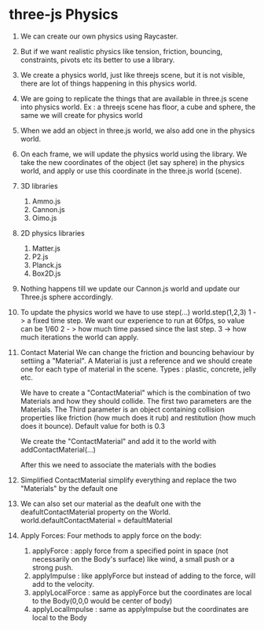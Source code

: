 # three-js Physics

1. We can create our own physics using Raycaster.

2. But if we want realistic physics like tension, friction, bouncing, constraints, pivots etc its better to use
   a library.

3. We create a physics world, just like threejs scene, but it is not visible, there are lot of things happening in this physics world.

4. We are going to replicate the things that are available in three.js scene into physics world.
   Ex : a threejs scene has floor, a cube and sphere, the same we will create for physics world

5. When we add an object in three.js world, we also add one in the physics world.

6. On each frame, we will update the physics world using the library. We take the new coordinates of the object (let say sphere) in the physics world, and apply or use this coordinate in the three.js world (scene).

7. 3D libraries

   1. Ammo.js
   2. Cannon.js
   3. Oimo.js

8. 2D physics libraries

   1. Matter.js
   2. P2.js
   3. Planck.js
   4. Box2D.js

9. Nothing happens till we update our Cannon.js world and update our Three.js sphere accordingly.

10. To update the physics world we have to use step(...)
    world.step(1,2,3)
    1 -> a fixed time step. We want our experience to run at 60fps, so value can be 1/60
    2 - > how much time passed since the last step.
    3 -> how much iterations the world can apply.

11. Contact Material
    We can change the friction and bouncing behaviour by settiing a "Material".
    A Material is just a reference and we should create one for each type of material in the scene.
    Types : plastic, concrete, jelly etc.

    We have to create a "ContactMaterial" which is the combination of two Materials and how they should collide.
    The first two parameters are the Materials.
    The Third parameter is an object containing collision properties like friction (how much does it rub)
    and restitution (how much does it bounce). Default value for both is 0.3

    We create the "ContactMaterial" and add it to the world with addContactMaterial(...)

    After this we need to associate the materials with the bodies

12. Simplified ContactMaterial
    simplify everything and replace the two "Materials" by the default one

13. We can also set our material as the deafult one with the deafultContactMaterial property on the World.
    world.defaultContactMaterial = defaultMaterial

14. Apply Forces:
    Four methods to apply force on the body:
    1. applyForce : apply force from a specified point in space (not necessarily on the Body's surface) like wind,
       a small push or a strong push.
    2. applyImpulse : like applyForce but instead of adding to the force, will add to the velocity.
    3. applyLocalForce : same as applyForce but the coordinates are local to the Body(0,0,0 would be center of body)
    4. applyLocalImpulse : same as applyImpulse but the coordinates are local to the Body
